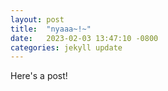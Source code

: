 ```yaml
---
layout: post
title:  "nyaaa~!~"
date:   2023-02-03 13:47:10 -0800
categories: jekyll update
---
```



Here's a post!